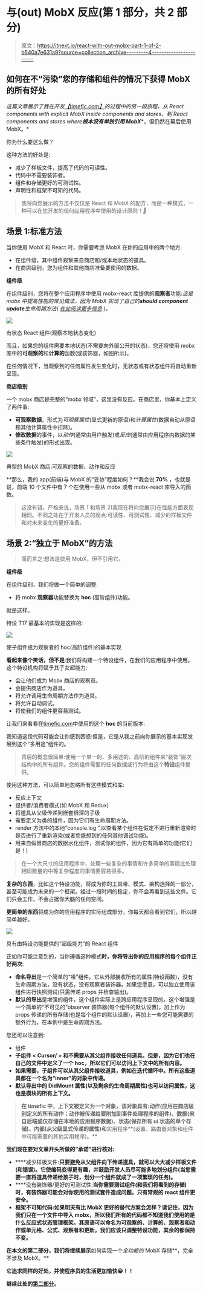 # 与(out) MobX 反应(第 1 部分，共 2 部分)

> 原文：<https://itnext.io/react-with-out-mobx-part-1-of-2-b540a7e631a9?source=collection_archive---------4----------------------->

## 如何在不“污染”您的存储和组件的情况下获得 MobX 的所有好处

*这篇文章展示了我在开发*[*【timefic.com】*](https://www.timefic.com)*的过程中的另一段旅程，从 React components with explicit MobX inside components and stores，到 React components and stores where****根本没有单独引用 MobX****，但仍然在幕后使用 MobX。*

你为什么要这么做？

这种方法的好处是:

*   减少了样板文件，提高了代码的可读性。
*   代码中不需要装饰者。
*   组件和存储更好的可测试性。
*   声明性和框架不可知的代码。

> 我将向您展示的方法不仅仅是 React 和 MobX 的配方，而是一种模式，一种可以在您开发的任何应用程序中使用的设计原则！*💪*

## 场景 1:标准方法

当你使用 MobX 和 React 时，你需要考虑 MobX 在你的应用中的两个地方:

*   在组件级，其中组件观察来自商店和/或本地状态的道具。
*   在商店级别，您为组件和其他商店准备要使用的数据。

**组件级**

在组件级别，您将在整个应用程序中使用 mobx-react 库提供的**观察者**功能:*这是 mobx 中提高性能的常见做法，因为 MobX 实现了自己的****should component update****生命周期方法(* [*在此阅读更多信息*](https://mobx.js.org/best/react-performance.html) *)。*

![](img/8b57506e1fc37ea19f5b7f7dcc42a0b8.png)

有状态 React 组件(观察本地状态变化)

而且，如果您的组件需要本地状态(不需要向外部公开的状态)，您还将使用 mobx 库中的**可观察的**和**计算的**函数(或装饰器，如图所示)。

在任何情况下，当观察到的任何属性发生变化时，无状态或有状态组件将自动重新呈现。

**商店级别**

一个 mobx 商店是完整的“mobx 领域”，这里没有反应。在商店里，你基本上定义了两件事:

*   **可观察数据**，形式为*可观察属性*(显式更新的原语)和*计算属性*(数据自动从原语和其他计算属性中扣除)。
*   **修改数据**的事件，以*动作*(通常由用户触发)或*反应*(通常由应用程序内数据的某些条件触发)的形式出现。

![](img/e591fd25073c364e6bde2847b4910831.png)

典型的 MobX 商店:可观察的数据、动作和反应

**那么，我的 app(前端)与 MobX 的“妥协”程度如何？**我会说 **70%** ，也就是说，前端 10 个文件中有 7 个在使用一些从 mobx 或者 mobx-react 库导入的函数。

> 这没有错。严格来说，场景 1 和场景 2(我现在将向您展示)在性能方面表现相同。不同之处在于开发人员的观点:可读性、可测试性、减少的样板文件和对未来变化的更好准备。

## 场景 2:“独立于 MobX”的方法

> 简而言之:想法是使用 MobX，但不引用它。

**组件级**

在组件级别，我们将做一个简单的调整:

*   将 mobx **观察器**功能替换为 **hoc** (高阶组件)功能。

就是这样。

特设 T17 最基本的实现是这样的:

![](img/8bbc15e977be20f4591a0cde40ff188c.png)

使子组件成为观察者的 hoc(高阶组件)的基本实现

**看起来像个笑话，但不是**:我们将构建一个特设组件，在我们的应用程序中使用。这个特设机构将赋予其子女超能力:

*   会让他们成为 Mobx 商店的观察员。
*   会提供商店作为道具。
*   将允许调用生命周期方法作为道具。
*   将允许自动调试。
*   将使我们的组件更容易测试。

让我们来看看在[timefic.com](https://www.timefic.com)中使用的这个 **hoc** 的当前版本:

我知道这段代码可能会让你感到困惑:但是，它是从我之前向你展示的基本实现发展到这个“多用途”组件的。

> 背后的概念很简单:使用一个单一的、多用途的、高阶的组件来“装饰”层次结构中的所有组件。您的组件需要的任何数据或行为将由这个**特设**组件提供。

使用这种方法，可以简单地忽略所有这些模式和库:

*   反应上下文
*   提供者/消费者模式(如 MobX 和 Redux)
*   将道具从父级传递到嵌套很深的子级
*   需要定义为类的组件，因为它们有生命周期方法。
*   render 方法中的本地“console.log ”,以查看某个组件在假定不进行重新渲染时是否进行了重新渲染(或者您能想到的任何其他调试功能)。
*   用来自假冒商店的数据水化组件，测试你的组件，因为它有简单的功能(它们是！)

> 在一个大尺寸的应用程序中，处理一些复杂的事情和许多简单的事情比处理相同数量的中等复杂程度的事情要容易得多。

**复杂的东西**，比如这个特设功能，将成为你的工具带、模式、架构选择的一部分，甚至可能成为未来的一个框架。经过一段时间的稳定，你不会再看到这些文件。它们只会工作，不会占据你大脑的任何空间。

**更简单的东西**将成为你的应用程序的实际组成部分。你每天都会看到它们，所以越简单越好。

![](img/ef80a92e48e42295695cba2263550fa2.png)

具有由特设功能提供的“超级能力”的 React 组件

正如你可能注意到的，当你遵循这种模式**时，你将导出你的应用程序的每个组件正好两次**:

*   **命名导出**是一个简单的“哑”组件。它从外部接收所有的属性(特设函数)，没有生命周期方法，没有状态，没有观察者装饰器。如果您愿意，可以独立使用该组件进行快照测试(只需传递 props 并检查输出)。
*   **默认的导出**是增强的组件，这个组件实际上是跨应用程序呈现的。这个增强是一个简单的“不可见的”observer 装饰器(每个组件的默认设置)，加上作为 props 传递的所有存储(也是每个组件的默认设置)，再加上一些您可能需要的额外行为，在本例中是生命周期方法。

您还可以注意到:

*   组件
*   **子组件 **< Cursor/ >** 和**<slides with count down/>**不需要从其父组件接收任何道具。但是，因为它们也在自己的文件中定义了一个 hoc，所以它们可以访问上下文中的所有内容。**
*   **如果需要，子组件可以从其父组件接收道具，例如在迭代循环中。所有这些道具都在一个名为“inner”的对象中传递。**
*   **默认导出中的 **DidMount** 属性(以及剩余的生命周期属性)也可以访问属性，这也是模块的所有上下文。**

> **在 timefic 中，**上下文**被定义为一个对象，该对象具有:**动作**(应用在商店级别定义的所有动作；动作被传递给要附加到事件处理程序的组件)、**数据**(来自后端或仅存储在本地的应用程序数据)、**状态**(保存所有 ui 状态的单个存储)、**内部**(从父级显式传递的属性)和**实用程序**(设置、路由器对象和组件中可能需要的其他实用程序)。**

**我们现在要对文章开头所做的“承诺”进行核对:**

*   ****减少样板文件:**只要避免从父组件向下传递道具，就可以大大减少样板文件(和错误)。它使编码变得更有趣，并鼓励开发人员尽可能多地划分组件(当您需要一直将道具传递给孩子时，划分一个组件就成了一项繁琐的任务)。**
*   ****没有装饰器/更好的可测试性:**当你需要测试组件(和我们将看到的存储)时，有装饰器可能会对你使用的测试套件造成问题。只有常规的 react 组件更安全。**
*   ****框架不可知代码**:如果明天有比 MobX 更好的替代方案会怎样？请记住，因为我们只在一个文件中导入 mobx，所以我们所有的代码都不知道我们使用的是什么反应式状态管理框架。其原语可以命名为**可观察的**、**计算的**、**观察者**和**动作**或**单元格**、**公式**、**观察者**和**更新**。我们应该只调整特设功能，其余的都保持不变。**

**在本文的第二部分，我们将继续展示**如何实现一个*全功能的* MobX 存储**，完全不涉及 MobX。**

**它追求同样的好处，并使程序员的生活更加愉快😀！！**

**继续此处的[第二部分](https://medium.com/@jmaguirrei/react-with-out-mobx-part-2-of-2-a927d87fcd2)。**